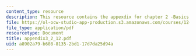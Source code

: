 ```yaml
---
content_type: resource
description: This resource contains the appexdix for chapter 2 -Basics Machinary.
file: https://ol-ocw-studio-app-production.s3.amazonaws.com/courses/12-864-inference-from-data-and-models-spring-2005/a8902a79b60881352bd117d7da25d94a_appendix3_2_12.pdf
file_type: application/pdf
resourcetype: Document
title: appendix3_2_12.pdf
uid: a8902a79-b608-8135-2bd1-17d7da25d94a
---
```


